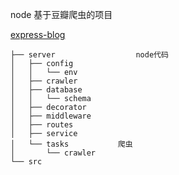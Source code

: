 node 基于豆瓣爬虫的项目

[express-blog](https://github.com/zhanglongdream/nodeJs/tree/express-blog)

```
├── server                  node代码
│   ├── config
│   │   └── env
│   ├── crawler
│   ├── database
│   │   └── schema
│   ├── decorator
│   ├── middleware
│   ├── routes
│   ├── service
│   └── tasks           爬虫
│       └── crawler
└── src
```